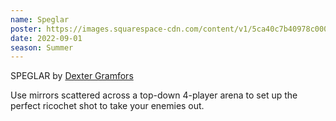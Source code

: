 ```yaml
---
name: Speglar
poster: https://images.squarespace-cdn.com/content/v1/5ca40c7b40978c0001458f5d/3204c9b5-d360-4464-8196-7d6d7059ceb7/DE44AEBE-DB09-484E-B6E2-8C94AC3CC809+%281%29.GIF?format=2500w
date: 2022-09-01
season: Summer
---
```


SPEGLAR by [Dexter Gramfors](https://twitter.com/DexterGramfors)

Use mirrors scattered across a top-down 4-player arena to set up the perfect ricochet shot to take your enemies out.
